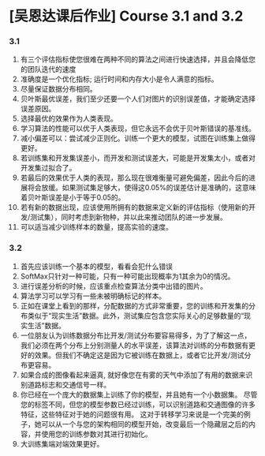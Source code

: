 # [吴恩达课后作业] Course 3.1 and 3.2

### 3.1

1. 有三个评估指标使您很难在两种不同的算法之间进行快速选择，并且会降低您的团队迭代的速度
2. 准确度是一个优化指标; 运行时间和内存大小是令人满意的指标。
3. 尽量保证数据分布相同。
4. 贝叶斯最优误差，我们至少还要一个人们对图片的识别误差值，才能确定选择误差原因。
5. 选择最优的效果作为人类表现。
6. 学习算法的性能可以优于人类表现，但它永远不会优于贝叶斯错误的基准线。
7. 减小偏差可以：尝试减少正则化。训练一个更大的模型，试图在训练集上做得更好。
8. 若训练集和开发集误差小，而开发和测试误差大，可能是开发集太小，或者对开发集过拟合了。
9. 若最后的效果优于人类的表现，那么现在很难衡量可避免偏差，因此今后的进展将会放缓。如果测试集足够大，使得这0.05%的误差估计是准确的，这意味着贝叶斯误差是小于等于0.05的。
10. 若有新的数据出现，应该使用所拥有的数据来定义新的评估指标（使用新的开发/测试集），同时考虑到新物种，并以此来推动团队的进一步发展。
11. 可以适当减少训练样本的数量，提高实验的速度。

### 3.2

1. 首先应该训练一个基本的模型，看看会犯什么错误
2. SoftMax只针对一种可能，只有一种可能出现概率为1其余为0的情况。
3. 进行误差分析的时候，应该重点检查算法分类中出错的图片。
4. 算法学习可以学习有一些未被明确标记的样本。
5. 正如在课堂上看到的那样，分配数据的方式非常重要，您的训练和开发集的分布类似于“现实生活”数据。此外，测试集应包含您实际关心的足够数量的“现实生活”数据。
6. 一位朋友认为训练数据分布比开发/测试分布要容易得多，为了了解这一点，我们必须在两个分布上分别测量人的水平误差，该算法对训练的分布数据有更好的效果。但我们不确定这是因为它被训练在数据上，或者它比开发/测试分布更容易。
7. 如果合成的图像看起来逼真, 就好像您在有雾的天气中添加了有用的数据来识别道路标志和交通信号一样。
8. 你已经在一个庞大的数据集上训练了你的模型，并且她有一个小数据集。 尽管您的标签不同，但您的模型参数已经过训练，可以识别道路和交通图像的许多特征，这些特征对于她的问题很有用。 这对于转移学习来说是一个完美的例子，她可以从一个与您的架构相同的模型开始，改变最后一个隐藏层之后的内容，并使用您的训练参数对其进行初始化。
9. 大训练集端对端效果更好。



